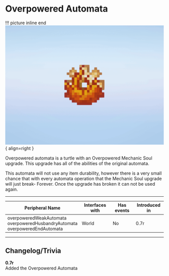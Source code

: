 # Overpowered Automata

!!! picture inline end
    ![!Image of the Overpowered Automata Upgrade](/../assets/images/previews/overpowered_automata.gif){ align=right }

Overpowered automata is a turtle with an Overpowered Mechanic Soul upgrade. This upgrade has all of the abilities of the original automata.  

This automata will not use any item durability, however there is a very small chance that with every automata operation that the Mechanic Soul upgrade will just break- Forever. Once the upgrade has broken it can not be used again.

<p class="picture-spacing" style="--ps:0.4rem;"></p>

---

| Peripheral Name              | Interfaces with | Has events | Introduced in |
| ---------------------------- | --------------- | ---------- | ------------- |
| overpoweredWeakAutomata<br>overpoweredHusbandryAutomata<br>overpoweredEndAutomata      | World           | No         | 0.7r          |

---

## Changelog/Trivia

**0.7r**  
Added the Overpowered Automata
